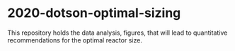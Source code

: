 # 2020-dotson-optimal-sizing
This repository holds the data analysis, figures, that will lead to quantitative recommendations for the optimal reactor size.
